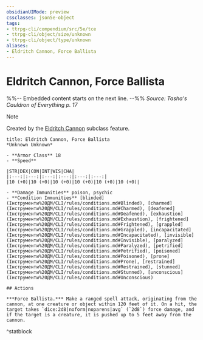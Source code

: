 ```yaml
---
obsidianUIMode: preview
cssclasses: json5e-object
tags:
- ttrpg-cli/compendium/src/5e/tce
- ttrpg-cli/object/size/unknown
- ttrpg-cli/object/type/unknown
aliases:
- Eldritch Cannon, Force Ballista
---
```

# Eldritch Cannon, Force Ballista
%%-- Embedded content starts on the next line. --%%
*Source: Tasha's Cauldron of Everything p. 17*  

> [!note]
> Created by the [Eldritch Cannon](Інструменти%20ДМ/CLI/classes/artificer-artillerist-tce.md#Eldritch%20Cannon%20(Level%203)) subclass feature.

```ad-statblock
title: Eldritch Cannon, Force Ballista
*Unknown Unknown*

- **Armor Class** 18
- **Speed** 

|STR|DEX|CON|INT|WIS|CHA|
|:---:|:---:|:---:|:---:|:---:|:---:|
|10 (+0)|10 (+0)|10 (+0)|10 (+0)|10 (+0)|10 (+0)|

- **Damage Immunities** poison, psychic
- **Condition Immunities** [blinded](Інструменти%20ДМ/CLI/rules/conditions.md#Blinded), [charmed](Інструменти%20ДМ/CLI/rules/conditions.md#Charmed), [deafened](Інструменти%20ДМ/CLI/rules/conditions.md#Deafened), [exhaustion](Інструменти%20ДМ/CLI/rules/conditions.md#Exhaustion), [frightened](Інструменти%20ДМ/CLI/rules/conditions.md#Frightened), [grappled](Інструменти%20ДМ/CLI/rules/conditions.md#Grappled), [incapacitated](Інструменти%20ДМ/CLI/rules/conditions.md#Incapacitated), [invisible](Інструменти%20ДМ/CLI/rules/conditions.md#Invisible), [paralyzed](Інструменти%20ДМ/CLI/rules/conditions.md#Paralyzed), [petrified](Інструменти%20ДМ/CLI/rules/conditions.md#Petrified), [poisoned](Інструменти%20ДМ/CLI/rules/conditions.md#Poisoned), [prone](Інструменти%20ДМ/CLI/rules/conditions.md#Prone), [restrained](Інструменти%20ДМ/CLI/rules/conditions.md#Restrained), [stunned](Інструменти%20ДМ/CLI/rules/conditions.md#Stunned), [unconscious](Інструменти%20ДМ/CLI/rules/conditions.md#Unconscious)

## Actions

***Force Ballista.*** Make a ranged spell attack, originating from the cannon, at one creature or object within 120 feet of it. On a hit, the target takes `dice:2d8|noform|noparens|avg` (`2d8`) force damage, and if the target is a creature, it is pushed up to 5 feet away from the cannon.
```
^statblock